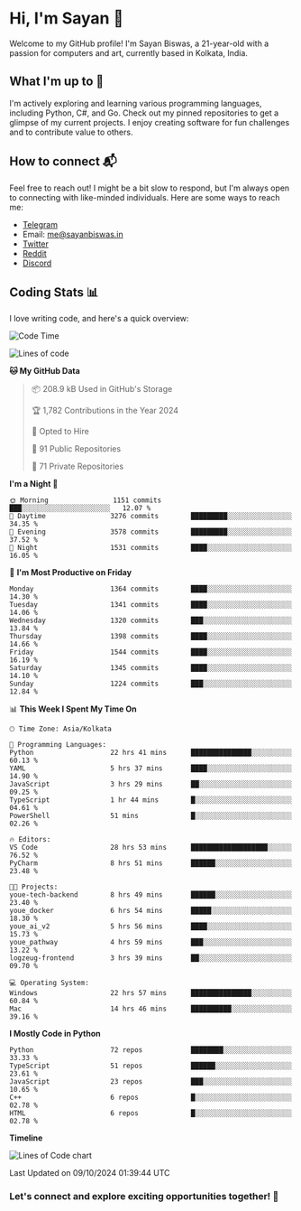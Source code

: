 # Hi, I'm Sayan 👋

Welcome to my GitHub profile! I'm Sayan Biswas, a 21-year-old with a passion for computers and art, currently based in Kolkata, India.

## What I'm up to 🚀

I'm actively exploring and learning various programming languages, including Python, C#, and Go. Check out my pinned repositories to get a glimpse of my current projects. I enjoy creating software for fun challenges and to contribute value to others.

## How to connect 📬

Feel free to reach out! I might be a bit slow to respond, but I'm always open to connecting with like-minded individuals. Here are some ways to reach me:

- [Telegram](https://t.me/dank_as_fuck)
- Email: [me@sayanbiswas.in](mailto:me@sayanbiswas.in)
- [Twitter](https://twitter.com/TheDankDel)
- [Reddit](https://www.reddit.com/user/dank_as_fuck_/)
- [Discord](https://discordapp.com/users/506536929152466945)

## Coding Stats 📊

I love writing code, and here's a quick overview:

<!--START_SECTION:waka-->
![Code Time](http://img.shields.io/badge/Code%20Time-1%2C855%20hrs%2021%20mins-blue)

![Lines of code](https://img.shields.io/badge/From%20Hello%20World%20I%27ve%20Written-6.2%20million%20lines%20of%20code-blue)

**🐱 My GitHub Data** 

> 📦 208.9 kB Used in GitHub's Storage 
 > 
> 🏆 1,782 Contributions in the Year 2024
 > 
> 💼 Opted to Hire
 > 
> 📜 91 Public Repositories 
 > 
> 🔑 71 Private Repositories 
 > 
**I'm a Night 🦉** 

```text
🌞 Morning                1151 commits        ███░░░░░░░░░░░░░░░░░░░░░░   12.07 % 
🌆 Daytime                3276 commits        █████████░░░░░░░░░░░░░░░░   34.35 % 
🌃 Evening                3578 commits        █████████░░░░░░░░░░░░░░░░   37.52 % 
🌙 Night                  1531 commits        ████░░░░░░░░░░░░░░░░░░░░░   16.05 % 
```
📅 **I'm Most Productive on Friday** 

```text
Monday                   1364 commits        ████░░░░░░░░░░░░░░░░░░░░░   14.30 % 
Tuesday                  1341 commits        ████░░░░░░░░░░░░░░░░░░░░░   14.06 % 
Wednesday                1320 commits        ███░░░░░░░░░░░░░░░░░░░░░░   13.84 % 
Thursday                 1398 commits        ████░░░░░░░░░░░░░░░░░░░░░   14.66 % 
Friday                   1544 commits        ████░░░░░░░░░░░░░░░░░░░░░   16.19 % 
Saturday                 1345 commits        ████░░░░░░░░░░░░░░░░░░░░░   14.10 % 
Sunday                   1224 commits        ███░░░░░░░░░░░░░░░░░░░░░░   12.84 % 
```


📊 **This Week I Spent My Time On** 

```text
🕑︎ Time Zone: Asia/Kolkata

💬 Programming Languages: 
Python                   22 hrs 41 mins      ███████████████░░░░░░░░░░   60.13 % 
YAML                     5 hrs 37 mins       ████░░░░░░░░░░░░░░░░░░░░░   14.90 % 
JavaScript               3 hrs 29 mins       ██░░░░░░░░░░░░░░░░░░░░░░░   09.25 % 
TypeScript               1 hr 44 mins        █░░░░░░░░░░░░░░░░░░░░░░░░   04.61 % 
PowerShell               51 mins             █░░░░░░░░░░░░░░░░░░░░░░░░   02.26 % 

🔥 Editors: 
VS Code                  28 hrs 53 mins      ███████████████████░░░░░░   76.52 % 
PyCharm                  8 hrs 51 mins       ██████░░░░░░░░░░░░░░░░░░░   23.48 % 

🐱‍💻 Projects: 
youe-tech-backend        8 hrs 49 mins       ██████░░░░░░░░░░░░░░░░░░░   23.40 % 
youe_docker              6 hrs 54 mins       █████░░░░░░░░░░░░░░░░░░░░   18.30 % 
youe_ai_v2               5 hrs 56 mins       ████░░░░░░░░░░░░░░░░░░░░░   15.73 % 
youe_pathway             4 hrs 59 mins       ███░░░░░░░░░░░░░░░░░░░░░░   13.22 % 
logzeug-frontend         3 hrs 39 mins       ██░░░░░░░░░░░░░░░░░░░░░░░   09.70 % 

💻 Operating System: 
Windows                  22 hrs 57 mins      ███████████████░░░░░░░░░░   60.84 % 
Mac                      14 hrs 46 mins      ██████████░░░░░░░░░░░░░░░   39.16 % 
```

**I Mostly Code in Python** 

```text
Python                   72 repos            ████████░░░░░░░░░░░░░░░░░   33.33 % 
TypeScript               51 repos            ██████░░░░░░░░░░░░░░░░░░░   23.61 % 
JavaScript               23 repos            ███░░░░░░░░░░░░░░░░░░░░░░   10.65 % 
C++                      6 repos             █░░░░░░░░░░░░░░░░░░░░░░░░   02.78 % 
HTML                     6 repos             █░░░░░░░░░░░░░░░░░░░░░░░░   02.78 % 
```



**Timeline**

![Lines of Code chart](https://raw.githubusercontent.com/Dank-del/Dank-del/main/assets/bar_graph.png)


 Last Updated on 09/10/2024 01:39:44 UTC
<!--END_SECTION:waka-->

### Let's connect and explore exciting opportunities together! 🚀
